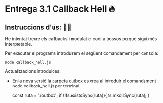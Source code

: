 # Entrega 3.1 Callback Hell 🔥

## Instruccions d'ús: 🧙‍♂️

He intentat treure els callbacks i modulat el codi a trossos perquè sigui més interpretable.

Per executar el programa introduirem el següent comandament per consola:

    node callback_hell.js

Actualitzacions introduides:

- En la nova versió la carpeta outbox es crea al introduir el comandament node callback_hell.js per terminal.

    const ruta = './outbox';
      if (!fs.existsSync(ruta)){
      fs.mkdirSync(ruta);
    }




